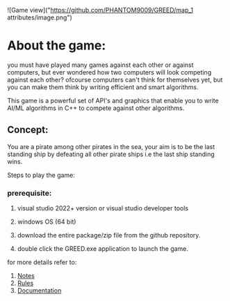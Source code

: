 ![Game view]("https://github.com/PHANTOM9009/GREED/map_1 attributes/image.png")

# About the game:

you must have played many games against each other or against computers, but ever wondered how two computers will
look competing against each other? ofcourse computers can't think for themselves yet, but you can make them think
by writing efficient and smart algorithms.

This game is a powerful set of API's and graphics that enable you to write AI/ML algorithms in C++ to compete 
against other algorithms.

## Concept:

You are a pirate among other pirates in the sea, your aim is to be the last standing ship by defeating all other
pirate ships i.e the last ship standing wins.

Steps to play the game:

### prerequisite:
  1. visual studio 2022+ version or visual studio developer tools
  2. windows OS (64 bit)	

1. download the entire package/zip file from the github repository.
2. double click the  GREED.exe application to launch the game.

for more details refer to:
1. [Notes](Notes.md)
2. [Rules](Rules.md)
3. [Documentation](Documentation.md)





